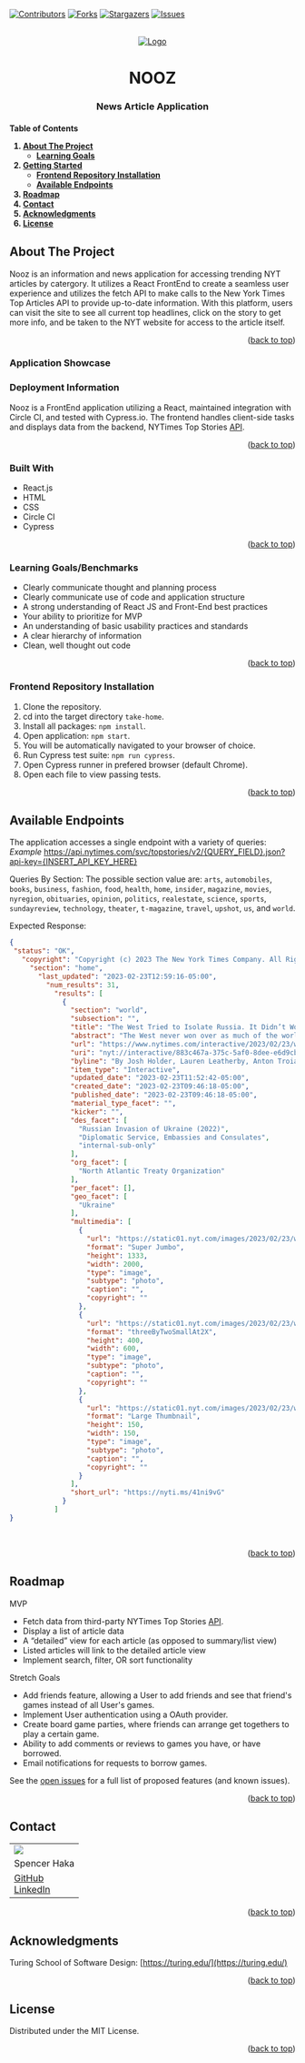 [![Contributors][contributors-shield]][contributors-url]
[![Forks][forks-shield]][forks-url]
[![Stargazers][stars-shield]][stars-url]
[![Issues][issues-shield]][issues-url]



<!-- PROJECT LOGO -->
<br />
<div align="center">
  <a href="https://github.com/speekins/take-home">
    <img src="https://user-images.githubusercontent.com/74210902/220989683-4970e76e-11d6-4522-aa07-aed5497170cd.jpg" alt="Logo">
  </a>

  <h1 align="center">NOOZ</h3>

  <h3 align="center">
    News Article Application
    <br />
  </h3>
</div>

<!-- TABLE OF CONTENTS -->
<h4>
  <summary>Table of Contents</summary>
  <ol>
    <li>
      <a href="#about-the-project">About The Project</a>
      <ul>
        <li><a href="#learning-goals">Learning Goals</a></li>
      </ul>
    </li>
    <li>
      <a href="#getting-started">Getting Started</a>
      <ul>
          <li><a href="#frontend-repository-installation">Frontend Repository Installation</a></li>
          <li><a href="#available-endpoints">Available Endpoints</a></li>
      </ul>
    </li>
    <li><a href="#roadmap">Roadmap</a></li>
    <li><a href="#contact">Contact</a></li>
    <li><a href="#acknowledgments">Acknowledgments</li>
    <li><a href="#license">License</a></li></a>
  </ol>
</h4>

<!-- ABOUT THE PROJECT -->
## About The Project

Nooz is an information and news application for accessing trending NYT articles by catergory. It utilizes a React FrontEnd to create a seamless user experience and utilizes the fetch API to make calls to the New York Times Top Articles API to provide up-to-date information. With this platform, users can visit the site to see all current top headlines, click on the story to get more info, and be taken to the NYT website for access to the article itself.

<p align="right">(<a href="#top">back to top</a>)</p>

<!-- Screenshots/GIFS -->
### Application Showcase


<!-- Deployment Information -->
### Deployment Information

Nooz is a FrontEnd application utilizing a React, maintained integration with Circle CI, and tested with Cypress.io. The frontend handles client-side tasks and displays data from the backend, NYTimes Top Stories [API](https://developer.nytimes.com/docs/top-stories-product/1/overview).

<p align="right">(<a href="#top">back to top</a>)</p>

<!-- Built With -->
### Built With
* React.js
* HTML
* CSS
* Circle CI
* Cypress

<p align="right">(<a href="#top">back to top</a>)</p>

<!-- Learning Goals -->
### Learning Goals/Benchmarks

* Clearly communicate thought and planning process
* Clearly communicate use of code and application structure
* A strong understanding of React JS and Front-End best practices
* Your ability to prioritize for MVP
* An understanding of basic usability practices and standards
* A clear hierarchy of information
* Clean, well thought out code

<p align="right">(<a href="#top">back to top</a>)</p>

<!-- Frontend Repository Installation -->
### Frontend Repository Installation

1. Clone the repository.
1. cd into the target directory `take-home`.
1. Install all packages: `npm install`.
1. Open application: `npm start`.
1. You will be automatically navigated to your browser of choice.
1. Run Cypress test suite: `npm run cypress`.
1. Open Cypress runner in prefered browser (default Chrome).
1. Open each file to view passing tests.

<p align="right">(<a href="#top">back to top</a>)</p>

<!-- Available Endpoints -->
## Available Endpoints
The application accesses a single endpoint with a variety of queries:<br>
*Example* https://api.nytimes.com/svc/topstories/v2/{QUERY_FIELD}.json?api-key={INSERT_API_KEY_HERE}

Queries By Section:
The possible section value are: `arts`, `automobiles`, `books`, `business`, `fashion`, `food`, `health`, `home`, `insider`, `magazine`, `movies`, `nyregion`, `obituaries`, `opinion`, `politics`, `realestate`, `science`, `sports`, `sundayreview`, `technology`, `theater`, `t-magazine`, `travel`, `upshot`, `us`, and `world`.

Expected Response:

 ```json
{
  "status": "OK",
    "copyright": "Copyright (c) 2023 The New York Times Company. All Rights Reserved.",
      "section": "home",
        "last_updated": "2023-02-23T12:59:16-05:00",
          "num_results": 31,
            "results": [
              {
                "section": "world",
                "subsection": "",
                "title": "The West Tried to Isolate Russia. It Didn’t Work.",
                "abstract": "The West never won over as much of the world as it initially seemed. Here’s how Russia is taking advantage of a fragmented world.",
                "url": "https://www.nytimes.com/interactive/2023/02/23/world/russia-ukraine-geopolitics.html",
                "uri": "nyt://interactive/883c467a-375c-5af0-8dee-e6d9cbbfe4b3",
                "byline": "By Josh Holder, Lauren Leatherby, Anton Troianovski and Weiyi Cai",
                "item_type": "Interactive",
                "updated_date": "2023-02-23T11:52:42-05:00",
                "created_date": "2023-02-23T09:46:18-05:00",
                "published_date": "2023-02-23T09:46:18-05:00",
                "material_type_facet": "",
                "kicker": "",
                "des_facet": [
                  "Russian Invasion of Ukraine (2022)",
                  "Diplomatic Service, Embassies and Consulates",
                  "internal-sub-only"
                ],
                "org_facet": [
                  "North Atlantic Treaty Organization"
                ],
                "per_facet": [],
                "geo_facet": [
                  "Ukraine"
                ],
                "multimedia": [
                  {
                    "url": "https://static01.nyt.com/images/2023/02/23/world/russia-ukraine-geopolitics-promo/russia-ukraine-geopolitics-promo-superJumbo-v5.png",
                    "format": "Super Jumbo",
                    "height": 1333,
                    "width": 2000,
                    "type": "image",
                    "subtype": "photo",
                    "caption": "",
                    "copyright": ""
                  },
                  {
                    "url": "https://static01.nyt.com/images/2023/02/23/world/russia-ukraine-geopolitics-promo/russia-ukraine-geopolitics-promo-threeByTwoSmallAt2X-v9.png",
                    "format": "threeByTwoSmallAt2X",
                    "height": 400,
                    "width": 600,
                    "type": "image",
                    "subtype": "photo",
                    "caption": "",
                    "copyright": ""
                  },
                  {
                    "url": "https://static01.nyt.com/images/2023/02/23/world/russia-ukraine-geopolitics-promo/russia-ukraine-geopolitics-promo-thumbLarge-v5.png",
                    "format": "Large Thumbnail",
                    "height": 150,
                    "width": 150,
                    "type": "image",
                    "subtype": "photo",
                    "caption": "",
                    "copyright": ""
                  }
                ],
                "short_url": "https://nyti.ms/41ni9vG"
              }
            ]
}
```
</details><br>
<p align="right">(<a href="#top">back to top</a>)</p>

<!-- ROADMAP -->
## Roadmap

MVP

* Fetch data from third-party NYTimes Top Stories [API](https://developer.nytimes.com/docs/top-stories-product/1/overview).
* Display a list of article data
* A “detailed” view for each article (as opposed to summary/list view)
* Listed articles will link to the detailed article view
* Implement search, filter, OR sort functionality

Stretch Goals

* Add friends feature, allowing a User to add friends and see that friend's games instead of all User's games.
* Implement User authentication using a OAuth provider.
* Create board game parties, where friends can arrange get togethers to play a certain game.
* Ability to add comments or reviews to games you have, or have borrowed.
* Email notifications for requests to borrow games.

See the [open issues](https://github.com/speekins/take-home/issues) for a full list of proposed features (and known issues).

<p align="right">(<a href="#top">back to top</a>)</p>

<!-- CONTACT -->
## Contact

<table>
  <tr>
    <td><img src="https://avatars.githubusercontent.com/u/74210902?s=150&v=4"></td>
  </tr>
  <tr>
    <td>Spencer Haka</td>
  </tr>
  <tr>
    <td>
      <a href="https://github.com/Speekins">GitHub</a><br>
      <a href="https://www.linkedin.com/in/spencer-haka/">LinkedIn</a>
    </td>
  </tr>
</table>

<p align="right">(<a href="#top">back to top</a>)</p>

<!-- ACKNOWLEDGMENTS -->
## Acknowledgments

Turing School of Software Design: [https://turing.edu/](https://turing.edu/)

<p align="right">(<a href="#top">back to top</a>)</p>

<!-- LICENSE -->
## License

Distributed under the MIT License.

<p align="right">(<a href="#top">back to top</a>)</p>

<!-- MARKDOWN LINKS & IMAGES -->
<!-- https://www.markdownguide.org/basic-syntax/#reference-style-links -->
[contributors-shield]: https://img.shields.io/github/contributors/speekins/Take-Home.svg?style=for-the-badge
[contributors-url]: https://github.com/speekins/Take-Home/graphs/contributors
[forks-shield]: https://img.shields.io/github/forks/speekins/Take-Home.svg?style=for-the-badge
[forks-url]: https://github.com/speekins/Take-Home/network/members
[stars-shield]: https://img.shields.io/github/stars/speekins/take-home.svg?style=for-the-badge
[stars-url]: https://github.com/speekins/Take-Home/stargazers
[issues-shield]: https://img.shields.io/github/issues/speekins/take-home.svg?style=for-the-badge
[issues-url]: https://github.com/speekins/Take-Home/issues
[license-shield]: https://img.shields.io/github/license/speekins/take-home.svg?style=for-the-badge
[license-url]: https://github.com/speekins/take-home/blob/master/LICENSE.txt
